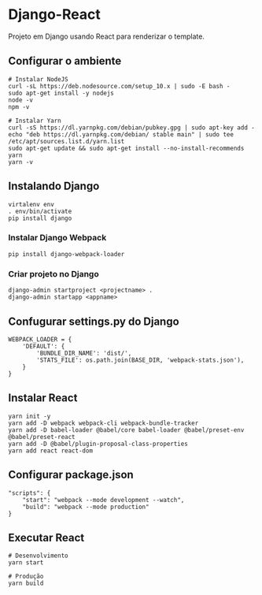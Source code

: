 # Django-React
Projeto em Django usando React para renderizar o template.

## Configurar o ambiente
```
# Instalar NodeJS
curl -sL https://deb.nodesource.com/setup_10.x | sudo -E bash -
sudo apt-get install -y nodejs
node -v
npm -v

# Instalar Yarn
curl -sS https://dl.yarnpkg.com/debian/pubkey.gpg | sudo apt-key add -
echo "deb https://dl.yarnpkg.com/debian/ stable main" | sudo tee /etc/apt/sources.list.d/yarn.list
sudo apt-get update && sudo apt-get install --no-install-recommends yarn
yarn -v
```

## Instalando Django
```
virtalenv env
. env/bin/activate
pip install django
```

### Instalar Django Webpack
```
pip install django-webpack-loader
```

### Criar projeto no Django
```
django-admin startproject <projectname> .
django-admin startapp <appname>
```

## Confugurar settings.py do Django
```
WEBPACK_LOADER = {
	'DEFAULT': {
		'BUNDLE_DIR_NAME': 'dist/',
		'STATS_FILE': os.path.join(BASE_DIR, 'webpack-stats.json'),
	}
}
```

## Instalar React
```
yarn init -y
yarn add -D webpack webpack-cli webpack-bundle-tracker
yarn add -D babel-loader @babel/core babel-loader @babel/preset-env @babel/preset-react
yarn add -D @babel/plugin-proposal-class-properties
yarn add react react-dom
```

## Configurar package.json
```
"scripts": {
	"start": "webpack --mode development --watch",
	"build": "webpack --mode production"
}
```

## Executar React
```
# Desenvolvimento
yarn start

# Produção
yarn build
```
